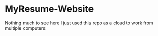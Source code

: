 # MyResume-Website
Nothing much to see here I just used this repo as a cloud to work from multiple computers
